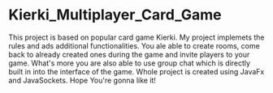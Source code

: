 # Kierki_Multiplayer_Card_Game
This project is based on popular card game Kierki. My project implemets the rules and ads additional functionalities. 
You ale able to create rooms, come back to already created ones during the game and invite players to your game. 
What's more you are also able to use group chat which is directly built in into the interface of the game.
Whole project is created using JavaFx and JavaSockets.
Hope You're gonna like it!

